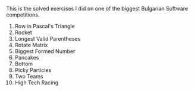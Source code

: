 This is the solved exercises I did on one of the biggest Bulgarian Software competitions.

01. Row in Pascal's Triangle 
02. Rocket 
03. Longest Valid Parentheses 
04. Rotate Matrix 
05. Biggest Formed Number 
06. Pancakes 
07. Bottom 
08. Picky Particles
09. Two Teams 
10. High Tech Racing 
